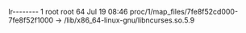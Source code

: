 lr-------- 1 root root 64 Jul 19 08:46 proc/1/map_files/7fe8f52cd000-7fe8f52f1000 -> /lib/x86_64-linux-gnu/libncurses.so.5.9
